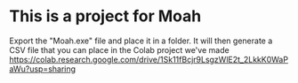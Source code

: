 # This is a project for Moah
Export the "Moah.exe" file and place it in a folder. It will then generate a CSV file that you can place in the Colab project we've made https://colab.research.google.com/drive/1Sk11fBcjr9LsgzWlE2t_2LkkK0WaPaWu?usp=sharing
